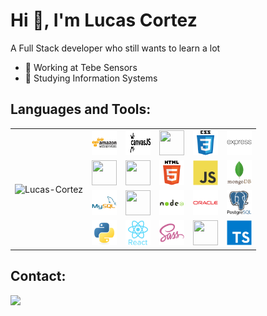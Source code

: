 # Hi 👋, I'm Lucas Cortez

A Full Stack developer who still wants to learn a lot

- 🏢 Working at Tebe Sensors
- 🏫 Studying Information Systems

## Languages and Tools:

<table>
    <tr>
        <td rowspan="4" align="center">
            <img align="center" src="https://github-readme-stats.vercel.app/api/top-langs/?username=Lucas-Cortez&layout=compact&theme=dracula" alt="Lucas-Cortez" />
        </td>
        <td>
            <a href="https://aws.amazon.com" target="_blank"> 
                <img 
                    src="https://raw.githubusercontent.com/devicons/devicon/master/icons/amazonwebservices/amazonwebservices-original-wordmark.svg" 
                    width="40" 
                    height="40"
                />
            </a> 
        </td>
        <td>
            <a href="https://canvasjs.com" target="_blank"> 
                <img 
                    src="https://raw.githubusercontent.com/Hardik0307/Hardik0307/master/assets/canvasjs-charts.svg" 
                    width="40" 
                    height="40"
                />
            </a> 
        </td>
        <td>
            <a href="https://www.chartjs.org" target="_blank"> 
                <img 
                    src="https://www.chartjs.org/media/logo-title.svg" 
                    width="40" 
                    height="40"
                />
            </a> 
        </td>
        <td>
            <a href="https://www.w3schools.com/css/" target="_blank"> 
                <img 
                    src="https://raw.githubusercontent.com/devicons/devicon/master/icons/css3/css3-original-wordmark.svg" 
                    width="40" 
                    height="40"
                />
            </a> 
        </td>
        <td>
            <a href="https://expressjs.com" target="_blank"> 
                <img 
                    src="https://raw.githubusercontent.com/devicons/devicon/master/icons/express/express-original-wordmark.svg" 
                    width="40" 
                    height="40"
                />
            </a> 
        </td>
    </tr>
    <tr>
        <td>
            <a href="https://www.figma.com/" target="_blank"> 
                <img 
                    src="https://www.vectorlogo.zone/logos/figma/figma-icon.svg" 
                    width="40" 
                    height="40"
                />
            </a> 
        </td>
        <td>
            <a href="https://git-scm.com/" target="_blank"> 
                <img 
                    src="https://www.vectorlogo.zone/logos/git-scm/git-scm-icon.svg" 
                    width="40" 
                    height="40"
                />
            </a> 
        </td>
        <td>
            <a href="https://www.w3.org/html/" target="_blank"> 
                <img 
                    src="https://raw.githubusercontent.com/devicons/devicon/master/icons/html5/html5-original-wordmark.svg" 
                    width="40" 
                    height="40"
                />
            </a>
        </td>
        <td>
            <a href="https://developer.mozilla.org/en-US/docs/Web/JavaScript" target="_blank"> 
                <img 
                    src="https://raw.githubusercontent.com/devicons/devicon/master/icons/javascript/javascript-original.svg" 
                    width="40" 
                    height="40"
                />
            </a> 
        </td>
        <td>
            <a href="https://www.mongodb.com/" target="_blank"> 
                <img 
                    src="https://raw.githubusercontent.com/devicons/devicon/master/icons/mongodb/mongodb-original-wordmark.svg" 
                    width="40" 
                    height="40"
                />
            </a> 
        </td>
    </tr>
    <tr>
        <td>
            <a href="https://www.mysql.com/" target="_blank"> 
                <img 
                    src="https://raw.githubusercontent.com/devicons/devicon/master/icons/mysql/mysql-original-wordmark.svg" 
                    width="40" 
                    height="40"
                />
            </a> 
        </td>
        <td>
            <a href="https://nextjs.org/" target="_blank"> 
                <img 
                    src="https://cdn.worldvectorlogo.com/logos/nextjs-2.svg" 
                    width="40" 
                    height="40"
                />
            </a> 
        </td>
        <td>
            <a href="https://nodejs.org" target="_blank"> 
                <img 
                    src="https://raw.githubusercontent.com/devicons/devicon/master/icons/nodejs/nodejs-original-wordmark.svg" 
                    width="40" 
                    height="40"
                />
            </a> 
        </td>
        <td>
            <a href="https://www.oracle.com/" target="_blank"> 
                <img 
                    src="https://raw.githubusercontent.com/devicons/devicon/master/icons/oracle/oracle-original.svg" 
                    width="40" 
                    height="40"
                />
            </a> 
        </td>
        <td>
            <a href="https://www.postgresql.org" target="_blank"> 
                <img 
                    src="https://raw.githubusercontent.com/devicons/devicon/master/icons/postgresql/postgresql-original-wordmark.svg" 
                    width="40" 
                    height="40"
                />
            </a> 
        </td>
    </tr>
    <tr>
        <td>
            <a href="https://www.python.org" target="_blank"> 
                <img 
                    src="https://raw.githubusercontent.com/devicons/devicon/master/icons/python/python-original.svg" 
                    width="40" 
                    height="40"
                />
            </a> 
        </td>
        <td>
            <a href="https://reactjs.org/" target="_blank"> 
                <img 
                    src="https://raw.githubusercontent.com/devicons/devicon/master/icons/react/react-original-wordmark.svg" 
                    width="40" 
                    height="40"
                />
            </a> 
        </td>
        <td>
            <a href="https://sass-lang.com" target="_blank"> 
                <img 
                    src="https://raw.githubusercontent.com/devicons/devicon/master/icons/sass/sass-original.svg" 
                    width="40" 
                    height="40"
                />
            </a> 
        </td>
        <td>
            <a href="https://tailwindcss.com/" target="_blank"> 
                <img 
                    src="https://www.vectorlogo.zone/logos/tailwindcss/tailwindcss-icon.svg" 
                    width="40" 
                    height="40"
                />
            </a> 
        </td>
        <td>
            <a href="https://www.typescriptlang.org/" target="_blank"> 
                <img 
                    src="https://raw.githubusercontent.com/devicons/devicon/master/icons/typescript/typescript-original.svg" 
                    width="40" 
                    height="40"
                />
            </a>
        </td>
    </tr>
</table>

## Contact:

<a href="https://www.linkedin.com/in/lucas-cortez-sanches-19810a1a8/" target="_blank"> 
    <img src="https://img.shields.io/badge/LinkedIn-0077B5?style=for-the-badge&logo=linkedin&logoColor=white" />
</a>
